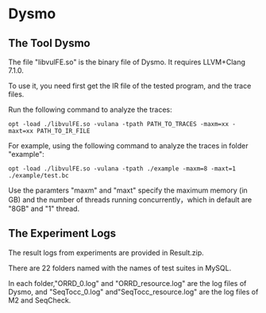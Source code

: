 # Dysmo


## The Tool Dysmo

The file "libvulFE.so" is the binary file of Dysmo. It requires LLVM+Clang 7.1.0.

To use it, you need first get the IR file of the tested program, and the trace files.

Run the following command to analyze the traces:
```
opt -load ./libvulFE.so -vulana -tpath PATH_TO_TRACES -maxm=xx -maxt=xx PATH_TO_IR_FILE
```
For example, using the following command to analyze the traces in folder "example":
```
opt -load ./libvulFE.so -vulana -tpath ./example -maxm=8 -maxt=1 ./example/test.bc
```
Use the paramters "maxm" and "maxt" specify the maximum memory (in GB) and the number of threads running concurrently，which in default are "8GB" and "1" thread.

## The Experiment Logs

The result logs from experiments are provided in Result.zip.

There are 22 folders named with the names of test suites in MySQL. 

In each folder,"ORRD_0.log"  and "ORRD_resource.log" are the log files of Dysmo, and  "SeqTocc_0.log"  and"SeqTocc_resource.log" are the log files of M2 and SeqCheck.
